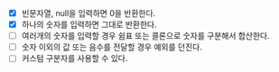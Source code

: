 - [x] 빈문자열, null을 입력하면 0을 반환한다.
- [x] 하나의 숫자를 입력하면 그대로 반환한다.
- [ ] 여러개의 숫자를 입력할 경우 쉼표 또는 콜론으로 숫자를 구분해서 합산한다.
- [ ] 숫자 이외의 값 또는 음수를 전달할 경우 예외를 던진다.
- [ ] 커스텀 구분자를 사용할 수 있다.
